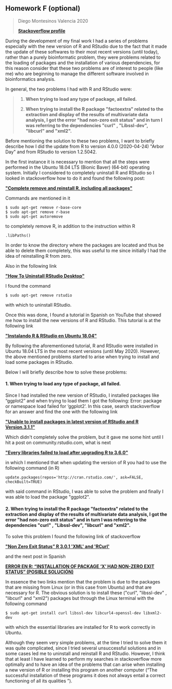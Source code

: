 ## Homework F (optional)

> Diego Montesinos Valencia 2020
>
> [**Stackoverflow profile**](https://es.stackoverflow.com/users/176115/dmephisto?tab=profile)



During the development of my final work I had a series of problems especially with the new version of R and RStudio due to the fact that it made the update of these softwares to their most recent versions (until today), rather than a purely bioinformatic problem, they were problems related to the loading of packages and the installation of various dependencies, for this reason consider that these two problems are of interest to people (like me) who are beginning to manage the different software involved in bioinformatics analysis.

In general, the two problems I had with R and RStudio were:

> 1. **When trying to load any type of package, all failed.**
>
>    
>
> 2. **When trying to install the R package "factoextra" related to the extraction and display of the results of multivariate data analysis, I got the error "had non-zero exit status" and in turn I was referring to the dependencies "curl" , "Libssl-dev", "libcurl" and "xml2".**



Before mentioning the solution to these two problems, I want to briefly describe how I did the update from R to version 4.0.0 (2020-04-24) "Arbor Day" and from RStudio to version 1.2.5042.

In the first instance it is necessary to mention that all the steps were performed in the Ubuntu 18.04 LTS (Bionic Baver) (64-bit) operating system. Initially I considered to completely uninstall R and RStudio so I looked in stackoverflow how to do it and found the following post:

[**"Complete remove and reinstall R, including all packages"**](https://stackoverflow.com/questions/24118558/complete-remove-and-reinstall-r-including-all-packages)

Commands are mentioned in it

```
$ sudo apt-get remove r-base-core
$ sudo apt-get remove r-base
$ sudo apt-get autoremove
```

to completely remove R, in addition to the instruction within R

```
.libPaths() 
```

In order to know the directory where the packages are located and thus be able to delete them completely, this was useful to me since initially I had the idea of reinstalling R from zero.

Also in the following link

[**"How To Uninstall RStudio Desktop"**](https://support.rstudio.com/hc/en-us/articles/200554736-How-To-Uninstall-RStudio-Desktop)

I found the command

```
$ sudo apt-get remove rstudio
```

with which to uninstall RStudio.

Once this was done, I found a tutorial in Spanish on YouTube that showed me how to install the new versions of R and RStudio. This tutorial is at the following link

[**"Instalando R & RStudio en Ubuntu 18.04"**](https://www.youtube.com/watch?v=3ni-jP2qEWg&list=LLqlqzeToMRCsNFeLOdp-vvw&index=6&t=598s)

By following the aforementioned tutorial, R and RStudio were installed in Ubuntu 18.04 LTS in the most recent versions (until May 2020). However, the above mentioned problems started to arise when trying to install and load some packages in RStudio.

Below I will briefly describe how to solve these problems:



#### 1. When trying to load any type of package, all failed.

Since I had installed the new version of RStudio, I installed packages like “ggplot2” and when trying to load them I got the following: Error: package or namespace load failed for ‘ggplot2’.
In this case, search stackoverflow for an answer and find the one with the following link

[**"Unable to install packages in latest version of RStudio and R Version.3.1.1"**](https://stackoverflow.com/questions/25599943/unable-to-install-packages-in-latest-version-of-rstudio-and-r-version-3-1-1)

Which didn't completely solve the problem, but it gave me some hint until I hit a post on community.rstudio.com, what is next

[**"Every libraries failed to load after upgrading R to 3.6.0"**](https://community.rstudio.com/t/every-libraries-failed-to-load-after-upgrading-r-to-3-6-0/29736)

in which I mentioned that when updating the version of R you had to use the following command (in R)

```
update.packages(repos='http://cran.rstudio.com/', ask=FALSE, checkBuilt=TRUE)
```

with said command in RStudio, I was able to solve the problem and finally I was able to load the package "ggplot2".



#### 2. When trying to install the R package "factoextra" related to the extraction and display of the results of multivariate data analysis, I got the error "had non-zero exit status" and in turn I was referring to the dependencies "curl" , "Libssl-dev", "libcurl" and "xml2".

To solve this problem I found the following link of stackoverflow

[**"Non Zero Exit Status” R 3.0.1 'XML' and 'RCurl'**](https://stackoverflow.com/questions/20671814/non-zero-exit-status-r-3-0-1-xml-and-rcurl)

and the next post in Spanish

[**ERROR EN R: “INSTALLATION OF PACKAGE ‘X’ HAD NON-ZERO EXIT STATUS” (POSIBLE SOLUCIÓN)**](https://vivaelsoftwarelibre.com/error-r-installation-of-package-x-had-non-zero-exit-status-posible-solucion/)

In essence the two links mention that the problem is due to the packages that are missing from Linux (or in this case from Ubuntu) and that are necessary for R. The obvious solution is to install these ("curl", "libssl-dev" , "libcurl" and "xml2") packages but through the Linux terminal with the following command

```
$ sudo apt-get install curl libssl-dev libcurl4-openssl-dev libxml2-dev
```

with which the essential libraries are installed for R to work correctly in Ubuntu.

Although they seem very simple problems, at the time I tried to solve them it was quite complicated, since I tried several unsuccessful solutions and in some cases led me to uninstall and reinstall R and RStudio. However, I think that at least I have learned to perform my searches in stackoverflow more optimally and to have an idea of the problems that can arise when installing a new version of R or installing this program on another computer (“The successful installation of these programs it does not always entail a correct functioning of all its qualities ”).
